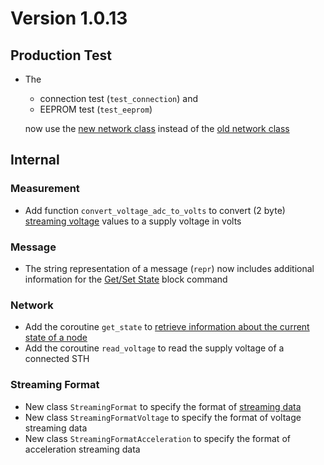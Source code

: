 # Version 1.0.13

## Production Test

- The

  - connection test (`test_connection`) and
  - EEPROM test (`test_eeprom`)

  now use the [new network class](../../mytoolit/can/network.py) instead of the [old network class](../../mytoolit/old/network.py)

## Internal

### Measurement

- Add function `convert_voltage_adc_to_volts` to convert (2 byte) [streaming voltage][streaming] values to a supply voltage in volts

[streaming]: https://mytoolit.github.io/Documentation/#block-streaming

### Message

- The string representation of a message (`repr`) now includes additional information for the [Get/Set State](https://mytoolit.github.io/Documentation/#command:get-set-state) block command

### Network

- Add the coroutine `get_state` to [retrieve information about the current state of a node](https://mytoolit.github.io/Documentation/#command:get-set-state)
- Add the coroutine `read_voltage` to read the supply voltage of a connected STH

### Streaming Format

- New class `StreamingFormat` to specify the format of [streaming data][streaming]
- New class `StreamingFormatVoltage` to specify the format of voltage streaming data
- New class `StreamingFormatAcceleration` to specify the format of acceleration streaming data
